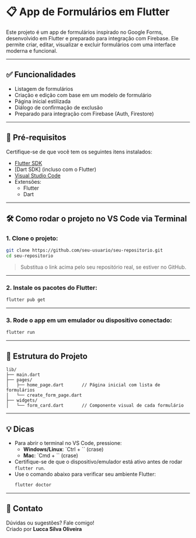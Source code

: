 # 📋 App de Formulários em Flutter

Este projeto é um app de formulários inspirado no Google Forms, desenvolvido em Flutter e preparado para integração com Firebase. Ele permite criar, editar, visualizar e excluir formulários com uma interface moderna e funcional.

---

## ✅ Funcionalidades

- Listagem de formulários
- Criação e edição com base em um modelo de formulário
- Página inicial estilizada
- Diálogo de confirmação de exclusão
- Preparado para integração com Firebase (Auth, Firestore)

---

## 🚀 Pré-requisitos

Certifique-se de que você tem os seguintes itens instalados:

- [Flutter SDK](https://docs.flutter.dev/get-started/install)
- [Dart SDK] (incluso com o Flutter)
- [Visual Studio Code](https://code.visualstudio.com/)
- Extensões:
  - Flutter
  - Dart

---

## 🛠️ Como rodar o projeto no VS Code via Terminal

### 1. Clone o projeto:

```bash
git clone https://github.com/seu-usuario/seu-repositorio.git
cd seu-repositorio
```

> Substitua o link acima pelo seu repositório real, se estiver no GitHub.

---

### 2. Instale os pacotes do Flutter:

```bash
flutter pub get
```

---

### 3. Rode o app em um emulador ou dispositivo conectado:

```bash
flutter run
```

---

## 📂 Estrutura do Projeto

```
lib/
├── main.dart
├── pages/
│   ├── home_page.dart       // Página inicial com lista de formulários
│   └── create_form_page.dart
├── widgets/
│   └── form_card.dart       // Componente visual de cada formulário
```

---

## 💡 Dicas

- Para abrir o terminal no VS Code, pressione:
  - **Windows/Linux**: `Ctrl + \`` (crase)
  - **Mac**: `Cmd + \`` (crase)
- Certifique-se de que o dispositivo/emulador está ativo antes de rodar `flutter run`.
- Use o comando abaixo para verificar seu ambiente Flutter:
  ```bash
  flutter doctor
  ```

---

## 📧 Contato

Dúvidas ou sugestões? Fale comigo!  
Criado por **Lucca Silva Oliveira**
